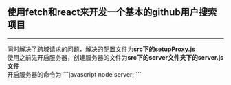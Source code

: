 ## 使用fetch和react来开发一个基本的github用户搜索项目
<hr/>
同时解决了跨域请求的问题，解决的配置文件为<b>src下的setupProxy.js</b>
<br/>
使用之前先开启服务器，创建服务器的文件为<b>src下的server文件夹下的server.js文件</b>
<br/>
开启服务器的命令为
```javascript
  node server;
```
